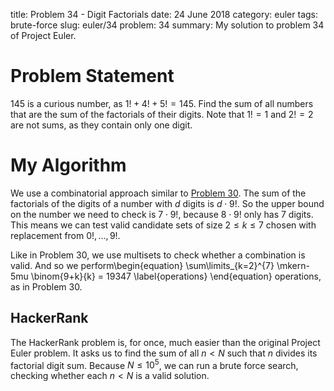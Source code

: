 title: Problem 34 - Digit Factorials
date: 24 June 2018
category: euler
tags: brute-force
slug: euler/34
problem: 34
summary: My solution to problem 34 of Project Euler.

# Problem Statement

145 is a curious number, as $1! + 4! + 5! = 145$.
Find the sum of all numbers that are the sum of the factorials of their digits.
Note that $1! = 1$ and $2! = 2$ are not sums, as they contain only one digit.

# My Algorithm

We use a combinatorial approach similar to [Problem 30](../30/).
The sum of the factorials of the digits of a number with $d$ digits is $d\cdot9!$.
So the upper bound on the number we need to check is $7\cdot9!$, because $8\cdot9!$ only has 7 digits.
This means we can test valid candidate sets of size $2 \le k \le 7$ chosen with replacement from $0!,\ldots,9!$.

Like in Problem 30, we use multisets to check whether a combination is valid.
And so we perform\begin{equation}
	\sum\limits_{k=2}^{7} \mkern-5mu \binom{9+k}{k} = 19347
	\label{operations}
\end{equation}
operations, as in Problem 30.

## HackerRank

The HackerRank problem is, for once, much easier than the original Project Euler problem.
It asks us to find the sum of all $n < N$ such that $n$ divides its factorial digit sum.
Because $N \le 10^5$, we can run a brute force search, checking whether each $n < N$ is a valid solution.